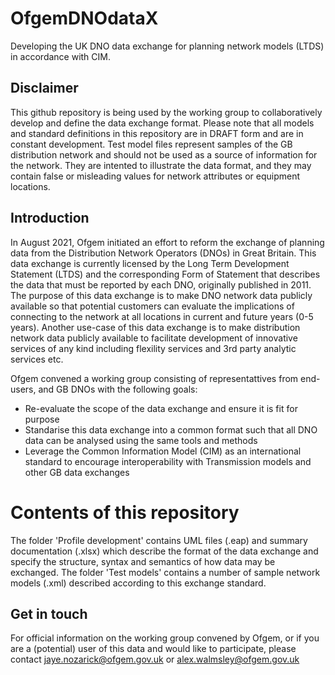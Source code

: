 # OfgemDNOdataX
Developing the UK DNO data exchange for planning network models (LTDS) in accordance with CIM.

## Disclaimer
This github repository is being used by the working group to collaboratively develop and define the data exchange format. Please note that all models and standard definitions in this repository are in DRAFT form and are in constant development. Test model files represent samples of the GB distribution network and should not be used as a source of information for the network. They are intented to illustrate the data format, and they may contain false or misleading values for network attributes or equipment locations.

## Introduction
In August 2021, Ofgem initiated an effort to reform the exchange of planning data from the Distribution Network Operators (DNOs) in Great Britain. This data exchange is currently licensed by the Long Term Development Statement (LTDS) and the corresponding Form of Statement that describes the data that must be reported by each DNO, originally published in 2011. The purpose of this data exchange is to make DNO network data publicly available so that potential customers can evaluate the implications of connecting to the network at all locations in current and future years (0-5 years). Another use-case of this data exchange is to make distribution network data publicly available to facilitate development of innovative services of any kind including flexility services and 3rd party analytic services etc. 

Ofgem convened a working group consisting of representattives from end-users, and GB DNOs with the following goals:
* Re-evaluate the scope of the data exchange and ensure it is fit for purpose
* Standarise this data exchange into a common format such that all DNO data can be analysed using the same tools and methods
* Leverage the Common Information Model (CIM) as an international standard to encourage interoperability with Transmission models and other GB data exchanges

# Contents of this repository
The folder 'Profile development' contains UML files (.eap) and summary documentation (.xlsx) which describe the format of the data exchange and specify the structure, syntax and semantics of how data may be exchanged.
The folder 'Test models' contains a number of sample network models (.xml) described according to this exchange standard.

## Get in touch
For official information on the working group convened by Ofgem, or if you are a (potential) user of this data and would like to participate, please contact jaye.nozarick@ofgem.gov.uk or alex.walmsley@ofgem.gov.uk
